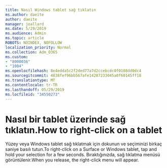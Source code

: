 ```yaml
---
title: Nasıl Windows tablet sağ tıklatın
ms.author: daeite
author: daeite
manager: joallard
ms.date: 5/29/2019
ms.audience: Admin
ms.topic: article
ROBOTS: NOINDEX, NOFOLLOW
localization_priority: Normal
ms.collection: Adm_O365
ms.custom:
- "8000036"
- "1084"
ms.openlocfilehash: 8e4edda5c2f2ded77a7d2ccebcdc0f0108dd0dc4
ms.sourcegitcommit: 4838fef96bb567afe14287233045a0f60145ff18
ms.translationtype: MT
ms.contentlocale: tr-TR
ms.lasthandoff: 05/29/2019
ms.locfileid: "34550273"
---
```

# <a name="how-to-right-click-on-a-tablet"></a><span data-ttu-id="22189-102">Nasıl bir tablet üzerinde sağ tıklatın.</span><span class="sxs-lookup"><span data-stu-id="22189-102">How to right-click on a tablet</span></span>

<span data-ttu-id="22189-103">Yüzey veya Windows tablet sağ tıklatmak için dokunun ve seçiminizi birkaç saniye basılı tutun.</span><span class="sxs-lookup"><span data-stu-id="22189-103">To right-click on a Surface or Windows tablet, tap and hold your selection for a few seconds.</span></span> <span data-ttu-id="22189-104">Bıraktığınızda, sağ tıklatma menüsü görüntülenir.</span><span class="sxs-lookup"><span data-stu-id="22189-104">When you release, the right-click menu will appear.</span></span>